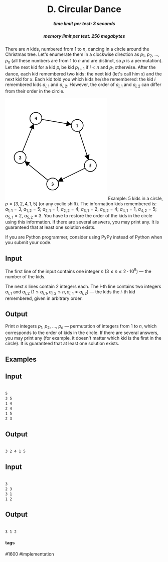 <h1 style='text-align: center;'> D. Circular Dance</h1>

<h5 style='text-align: center;'>time limit per test: 3 seconds</h5>
<h5 style='text-align: center;'>memory limit per test: 256 megabytes</h5>

There are $n$ kids, numbered from $1$ to $n$, dancing in a circle around the Christmas tree. Let's enumerate them in a clockwise direction as $p_1$, $p_2$, ..., $p_n$ (all these numbers are from $1$ to $n$ and are distinct, so $p$ is a permutation). Let the next kid for a kid $p_i$ be kid $p_{i + 1}$ if $i < n$ and $p_1$ otherwise. After the dance, each kid remembered two kids: the next kid (let's call him $x$) and the next kid for $x$. Each kid told you which kids he/she remembered: the kid $i$ remembered kids $a_{i, 1}$ and $a_{i, 2}$. However, the order of $a_{i, 1}$ and $a_{i, 2}$ can differ from their order in the circle.

 ![](images/4b7194b47baa591e9db3cb6908976996d197073d.png) Example: 5 kids in a circle, $p=[3, 2, 4, 1, 5]$ (or any cyclic shift). The information kids remembered is: $a_{1,1}=3$, $a_{1,2}=5$; $a_{2,1}=1$, $a_{2,2}=4$; $a_{3,1}=2$, $a_{3,2}=4$; $a_{4,1}=1$, $a_{4,2}=5$; $a_{5,1}=2$, $a_{5,2}=3$. You have to restore the order of the kids in the circle using this information. If there are several answers, you may print any. It is guaranteed that at least one solution exists.

If you are Python programmer, consider using PyPy instead of Python when you submit your code.

## Input

The first line of the input contains one integer $n$ ($3 \le n \le 2 \cdot 10^5$) — the number of the kids.

The next $n$ lines contain $2$ integers each. The $i$-th line contains two integers $a_{i, 1}$ and $a_{i, 2}$ ($1 \le a_{i, 1}, a_{i, 2} \le n, a_{i, 1} \ne a_{i, 2}$) — the kids the $i$-th kid remembered, given in arbitrary order.

## Output

Print $n$ integers $p_1$, $p_2$, ..., $p_n$ — permutation of integers from $1$ to $n$, which corresponds to the order of kids in the circle. If there are several answers, you may print any (for example, it doesn't matter which kid is the first in the circle). It is guaranteed that at least one solution exists.

## Examples

## Input


```

5
3 5
1 4
2 4
1 5
2 3

```
## Output


```

3 2 4 1 5 

```
## Input


```

3
2 3
3 1
1 2

```
## Output


```

3 1 2 

```


#### tags 

#1600 #implementation 
